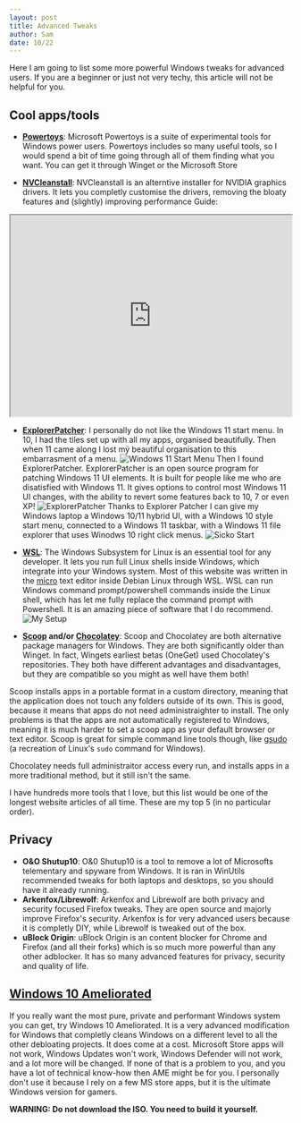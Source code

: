 ```yaml
---
layout: post
title: Advanced Tweaks
author: Sam
date: 10/22
---
```


Here I am going to list some more powerful Windows tweaks for advanced users. If you are a beginner or just not very techy, this article will not be helpful for you.

## Cool apps/tools

- **[Powertoys](https://learn.microsoft.com/en-us/windows/powertoys/)**: 
Microsoft Powertoys is a suite of experimental tools for Windows power users. Powertoys includes so many useful tools, so I would spend a bit of time going through all of them finding what you want. You can get it through Winget or the Microsoft Store


- **[NVCleanstall](https://www.techpowerup.com/nvcleanstall/)**: 
NVCleanstall is an alterntive installer for NVIDIA graphics drivers. It lets you completly customise the drivers, removing the bloaty features and (slightly) improving performance
Guide:

<iframe width="100%" height="360"
src="https://piped.kavin.rocks/embed/watch?v=LR1XkjtylCM">
</iframe>

- **[ExplorerPatcher](https://github.com/valinet/ExplorerPatcher)**: 
I personally do not like the Windows 11 start menu. In 10, I had the tiles set up with all my apps, organised beautifully. Then when 11 came along I lost mÿ beautiful organisation to this embarrasment of a menu. 
![Windows 11 Start Menu](/images/trashstart.png)
Then I found ExplorerPatcher. ExplorerPatcher is an open source program for patching Windows 11 UI elements. It is built for people like me who are disatisfied with Windows 11. It gives options to control most Windows 11 UI changes, with the ability to revert some features back to 10, 7 or even XP!
![ExplorerPatcher](/images/ep.png)
Thanks to Explorer Patcher I can give my Windows laptop a Windows 10/11 hybrid UI, with a Windows 10 style start menu, connected to a Windows 11 taskbar, with a Windows 11 file explorer that uses Winodws 10 right click menus.
![Sicko Start](/images/sickostart.png)


- **[WSL](https://learn.microsoft.com/en-us/windows/wsl/)**: 
The Windows Subsystem for Linux is an essential tool for any developer. It lets you run full Linux shells inside Windows, which integrate into your Windows system. Most of this website was written in the [micro](https://micro-editor.github.io/) text editor inside Debian Linux through WSL. WSL can run Windows command prompt/powershell commands inside the Linux shell, which has let me fully replace the command prompt with Powershell. It is an amazing piece of software that I do recommend.
![My Setup](/images/deb.png)


- **[Scoop](https://scoop.sh/) and/or [Chocolatey](https://chocolatey.org/)**: 
Scoop and Chocolatey are both alternative package managers for Windows. They are both significantly older than Winget. In fact, Wingets earliest betas (OneGet) used Chocolatey's repositories. They both have different advantages and disadvantages, but they are compatible so you might as well have them both! 

Scoop installs apps in a portable format in a custom directory, meaning that the application does not touch any folders outside of its own. This is good, because it means that apps do not need administraighter to install. The only problems is that the apps are not automatically registered to Windows, meaning it is much harder to set a scoop app as your default browser or text editor. Scoop is great for simple command line tools though, like [gsudo](https://github.com/gerardog/gsudo#gsudomodule) (a recreation of Linux's `sudo` command for Windows).

Chocolatey needs full administraitor access every run, and installs apps in a more traditional method, but it still isn't the same.


I have hundreds more tools that I love, but this list would be one of the longest website articles of all time. These are my top 5 (in no particular order).

## Privacy

- **O&O Shutup10**: 
O&0 Shutup10 is a tool to remove a lot of Microsofts telementary and spyware from Windows. It is ran in WinUtils recommended tweaks for both laptops and desktops, so you should have it already running.
- **Arkenfox/Librewolf**: 
Arkenfox and Librewolf are both privacy and security focused Firefox tweaks. They are open source and majorly improve Firefox's security. Arkenfox is for very advanced users because it is completly DIY, while Librewolf is tweaked out of the box.
- **uBlock Origin**: 
uBlock Origin is an content blocker for Chrome and Firefox (and all their forks) which is so much more powerful than any other adblocker. It has so many advanced features for privacy, security and quality of life.

## [Windows 10 Ameliorated](https://ameliorated.info/#)

If you really want the most pure, private and performant Windows system you can get, try Windows 10 Ameliorated. It is a very advanced modification for Windows that completly cleans Windows on a different level to all the other debloating projects. It does come at a cost. Microsoft Store apps will not work, Windows Updates won't work, Windows Defender will not work, and a lot more will be changed. If none of that is a problem to you, and you have a lot of technical know-how then AME might be for you. I personally don't use it because I rely on a few MS store apps, but it is the ultimate Windows version for gamers.

**WARNING: Do not download the ISO. You need to build it yourself.**
